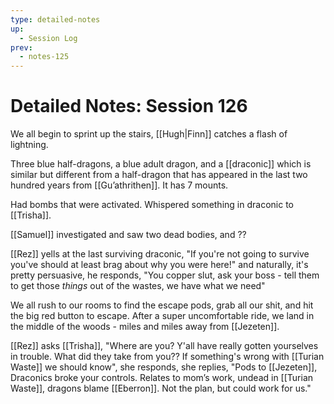 ```yaml
---
type: detailed-notes
up:
  - Session Log
prev:
  - notes-125
---
```

# Detailed Notes: Session 126

We all begin to sprint up the stairs, [[Hugh|Finn]] catches a flash of lightning. 

Three blue half-dragons, a blue adult dragon, and a [[draconic]] which is similar but different from a half-dragon that has appeared in the last two hundred years from [[Gu’athrithen]]. It has 7 mounts.

Had bombs that were activated. Whispered something in draconic to [[Trisha]]. 

[[Samuel]] investigated and saw two dead bodies, and ?? 

[[Rez]] yells at the last surviving draconic, "If you're not going to survive you've should at least brag about why you were here!" and naturally, it's pretty persuasive, he responds, "You copper slut, ask your boss - tell them to get those *things* out of the wastes, we have what we need"

We all rush to our rooms to find the escape pods, grab all our shit, and hit the big red button to escape. After a super uncomfortable ride, we land in the middle of the woods - miles and miles away from [[Jezeten]]. 

[[Rez]] asks [[Trisha]], "Where are you? Y'all have really gotten yourselves in trouble. What did they take from you?? If something's wrong with [[Turian Waste]] we should know", she responds, she replies, "Pods to [[Jezeten]], Draconics broke your controls. Relates to mom’s work, undead in [[Turian Waste]], dragons blame [[Eberron]]. Not the plan, but could work for us."

